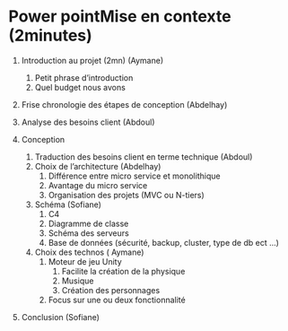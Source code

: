 # Power pointMise en contexte (2minutes)

1. Introduction au projet (2mn) (Aymane)
    1. Petit phrase d’introduction
    2. Quel budget nous avons

2. Frise chronologie des étapes de conception (Abdelhay)

3. Analyse des besoins client (Abdoul)

4. Conception
    1. Traduction des besoins client en terme technique (Abdoul)
    2. Choix de l’architecture (Abdelhay)
        1. Différence entre micro service et monolithique
        2. Avantage du micro service 
        3. Organisation des projets (MVC ou N-tiers)
    3. Schéma (Sofiane)
        1. C4
        2. Diagramme de classe
        3. Schéma des serveurs
        4. Base de données (sécurité, backup, cluster, type de db ect ...)
    4. Choix des technos ( Aymane)
        1. Moteur de jeu Unity
            1. Facilite la création de la physique
            2. Musique
            3. Création des personnages
        2. Focus sur une ou deux fonctionnalité

5. Conclusion (Sofiane)
